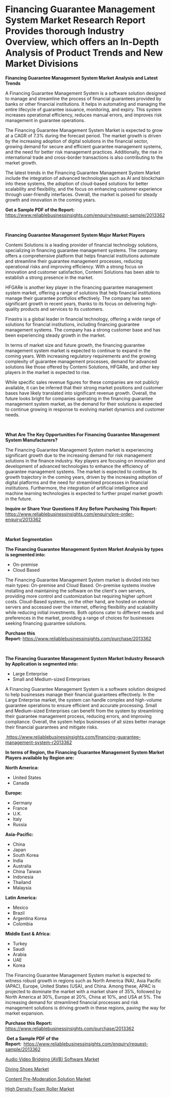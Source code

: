 <p><h1>Financing Guarantee Management System Market Research Report Provides thorough Industry Overview, which offers an In-Depth Analysis of Product Trends and New Market Divisions</h1></p><p><strong>Financing Guarantee Management System Market Analysis and Latest Trends</strong></p>
<p><p>A Financing Guarantee Management System is a software solution designed to manage and streamline the process of financial guarantees provided by banks or other financial institutions. It helps in automating and managing the entire lifecycle of guarantee issuance, monitoring, and expiry. This system increases operational efficiency, reduces manual errors, and improves risk management in guarantee operations.</p><p>The Financing Guarantee Management System Market is expected to grow at a CAGR of 7.3% during the forecast period. The market growth is driven by the increasing adoption of digital solutions in the financial sector, growing demand for secure and efficient guarantee management systems, and the need for better risk management practices. Additionally, the rise in international trade and cross-border transactions is also contributing to the market growth.</p><p>The latest trends in the Financing Guarantee Management System Market include the integration of advanced technologies such as AI and blockchain into these systems, the adoption of cloud-based solutions for better scalability and flexibility, and the focus on enhancing customer experience through user-friendly interfaces. Overall, the market is poised for steady growth and innovation in the coming years.</p></p>
<p><strong>Get a Sample PDF of the Report:&nbsp;</strong> <a href="https://www.reliablebusinessinsights.com/enquiry/request-sample/2013362">https://www.reliablebusinessinsights.com/enquiry/request-sample/2013362</a></p>
<p>&nbsp;</p>
<p><strong>Financing Guarantee Management System Major Market Players</strong></p>
<p><p>Contemi Solutions is a leading provider of financial technology solutions, specializing in financing guarantee management systems. The company offers a comprehensive platform that helps financial institutions automate and streamline their guarantee management processes, reducing operational risks and improving efficiency. With a strong focus on innovation and customer satisfaction, Contemi Solutions has been able to establish a strong presence in the market.</p><p>HFGARe is another key player in the financing guarantee management system market, offering a range of solutions that help financial institutions manage their guarantee portfolios effectively. The company has seen significant growth in recent years, thanks to its focus on delivering high-quality products and services to its customers.</p><p>Finastra is a global leader in financial technology, offering a wide range of solutions for financial institutions, including financing guarantee management systems. The company has a strong customer base and has been experiencing steady growth in the market.</p><p>In terms of market size and future growth, the financing guarantee management system market is expected to continue to expand in the coming years. With increasing regulatory requirements and the growing complexity of guarantee management processes, demand for advanced solutions like those offered by Contemi Solutions, HFGARe, and other key players in the market is expected to rise.</p><p>While specific sales revenue figures for these companies are not publicly available, it can be inferred that their strong market positions and customer bases have likely translated into significant revenue growth. Overall, the future looks bright for companies operating in the financing guarantee management system market, as the demand for their solutions is expected to continue growing in response to evolving market dynamics and customer needs.</p></p>
<p>&nbsp;</p>
<p><strong>What Are The Key Opportunities For Financing Guarantee Management System Manufacturers?</strong></p>
<p><p>The Financing Guarantee Management System market is experiencing significant growth due to the increasing demand for risk management solutions in the finance industry. Key players are focusing on innovation and development of advanced technologies to enhance the efficiency of guarantee management systems. The market is expected to continue its growth trajectory in the coming years, driven by the increasing adoption of digital platforms and the need for streamlined processes in financial institutions. Furthermore, the integration of artificial intelligence and machine learning technologies is expected to further propel market growth in the future.</p></p>
<p><strong>Inquire or Share Your Questions If Any Before Purchasing This Report:</strong> <a href="https://www.reliablebusinessinsights.com/enquiry/pre-order-enquiry/2013362">https://www.reliablebusinessinsights.com/enquiry/pre-order-enquiry/2013362</a></p>
<p>&nbsp;</p>
<p><strong>Market Segmentation</strong></p>
<p><strong>The Financing Guarantee Management System Market Analysis by types is segmented into:</strong></p>
<p><ul><li>On-premise</li><li>Cloud Based</li></ul></p>
<p><p>The Financing Guarantee Management System market is divided into two main types: On-premise and Cloud Based. On-premise systems involve installing and maintaining the software on the client's own servers, providing more control and customization but requiring higher upfront costs. Cloud-Based systems, on the other hand, are hosted on external servers and accessed over the internet, offering flexibility and scalability while reducing initial investments. Both options cater to different needs and preferences in the market, providing a range of choices for businesses seeking financing guarantee solutions.</p></p>
<p><strong>Purchase this Report:&nbsp;</strong><a href="https://www.reliablebusinessinsights.com/purchase/2013362">https://www.reliablebusinessinsights.com/purchase/2013362</a></p>
<p>&nbsp;</p>
<p><strong>The Financing Guarantee Management System Market Industry Research by Application is segmented into:</strong></p>
<p><ul><li>Large Enterprise</li><li>Small and Medium-sized Enterprises</li></ul></p>
<p><p>A Financing Guarantee Management System is a software solution designed to help businesses manage their financial guarantees effectively. In the Large Enterprise market, the system can handle complex and high-volume guarantee operations to ensure efficient and accurate processing. Small and Medium-sized Enterprises can benefit from the system by streamlining their guarantee management process, reducing errors, and improving compliance. Overall, the system helps businesses of all sizes better manage their financial guarantees and mitigate risks.</p></p>
<p><a href="https://www.reliablebusinessinsights.com/financing-guarantee-management-system-r2013362">&nbsp;https://www.reliablebusinessinsights.com/financing-guarantee-management-system-r2013362</a></p>
<p><strong>In terms of Region, the Financing Guarantee Management System Market Players available by Region are:</strong></p>
<p>
    <p> <strong> North America: </strong>
        <ul>
            <li>United States</li>
            <li>Canada</li>
        </ul>
        </p> 
    <p> <strong> Europe: </strong>
        <ul>
            <li>Germany</li>
            <li>France</li>
            <li>U.K.</li>
            <li>Italy</li>
            <li>Russia</li>
        </ul>
        </p> 
    <p> <strong> Asia-Pacific: </strong>
        <ul>
            <li>China</li>
            <li>Japan</li>
            <li>South Korea</li>
            <li>India</li>
            <li>Australia</li>
            <li>China Taiwan</li>
            <li>Indonesia</li>
            <li>Thailand</li>
            <li>Malaysia</li>
        </ul>
        </p> 
    <p> <strong> Latin America: </strong>
        <ul>
            <li>Mexico</li>
            <li>Brazil</li>
            <li>Argentina Korea</li>
            <li>Colombia</li>
        </ul>
        </p> 
    <p> <strong> Middle East & Africa: </strong>
        <ul>
            <li>Turkey</li>
            <li>Saudi</li>
            <li>Arabia</li>
            <li>UAE</li>
            <li>Korea</li>
        </ul>
    </p>
    </p>
<p><p>The Financing Guarantee Management System market is expected to witness robust growth in regions such as North America (NA), Asia Pacific (APAC), Europe, United States (USA), and China. Among these, APAC is projected to dominate the market with a market share of 35%, followed by North America at 30%, Europe at 20%, China at 10%, and USA at 5%. The increasing demand for streamlined financial processes and risk management solutions is driving growth in these regions, paving the way for market expansion.</p></p>
<p><strong>Purchase this Report: </strong><a href="https://www.reliablebusinessinsights.com/purchase/2013362">https://www.reliablebusinessinsights.com/purchase/2013362</a></p>
<p>&nbsp;<strong>Get a Sample PDF of the Report:&nbsp;&nbsp;</strong><a href="https://www.reliablebusinessinsights.com/enquiry/request-sample/2013362">https://www.reliablebusinessinsights.com/enquiry/request-sample/2013362</a></p>
<p><strong></strong></p>
<p><p><a href="https://github.com/JordyBecker/Market-Research-Report-List-1/blob/main/audio-video-bridging-avb-software-market.md">Audio Video Bridging (AVB) Software Market</a></p><p><a href="https://medium.com/@brennakessler/global-diving-shoes-market-size-is-expected-to-experience-a-cagr-of-12-2-c2d0e83aa3aa">Diving Shoes Market</a></p><p><a href="https://github.com/jadenRaynor/Market-Research-Report-List-1/blob/main/content-pre-moderation-solution-market.md">Content Pre-Moderation Solution Market</a></p><p><a href="https://medium.com/@jackiegrady1910/global-high-density-foam-roller-market-share-and-growth-opportunities-and-market-size-growing-with-ac0cceda0e58">High Density Foam Roller Market</a></p></p>
